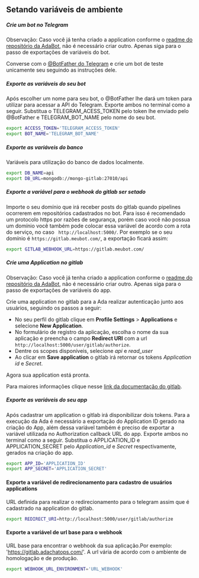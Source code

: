 ## Setando variáveis de ambiente

##### Crie um bot no Telegram

<strong></strong>Observação:</strong></em> Caso você já tenha criado a application conforme o [readme do repositório da AdaBot](https://github.com/fga-eps-mds/2019.1-ADA), não é necessário criar outro. Apenas siga para o passo de exportações de variáveis do bot.

Converse com o [@BotFather do Telegram](https://t.me/BotFather) e crie um bot de teste unicamente seu seguindo as instruções dele.


##### Exporte as variáveis do seu bot
Após escolher um nome para seu bot, o @BotFather lhe dará um token para utilizar para acessar a API do Telegram. Exporte ambos no terminal como a seguir. Substitua o TELEGRAM_ACESS_TOKEN pelo token lhe enviado pelo @BotFather e TELEGRAM_BOT_NAME pelo nome do seu bot.

```sh
export ACCESS_TOKEN='TELEGRAM_ACCESS_TOKEN'
export BOT_NAME='TELEGRAM_BOT_NAME'
```
##### Exporte as variáveis do banco
Variáveis para utilização do banco de dados localmente.

```sh
export DB_NAME=api
export DB_URL=mongodb://mongo-gitlab:27010/api
```

##### Exporte a variável para o webhook do gitlab ser setado

Importe o seu domínio que irá receber posts do gitlab quando pipelines ocorrerem em repositórios cadastrados no bot. Para isso é recomendado um protocolo https por razões de segurança, porém caso você não possua um domínio você também pode colocar essa variável de acordo com a rota do serviço, no caso ``` http://localhost:5000/```. Por exemplo se o seu domínio é ```https://gitlab.meubot.com/```, a exportação ficará assim:
 
 ```sh
export GITLAB_WEBHOOK_URL=https://gitlab.meubot.com/
```

##### Crie uma Application no gitlab

<strong></strong>Observação:</strong></em> Caso você já tenha criado a application conforme o [readme do repositório da AdaBot](https://github.com/fga-eps-mds/2019.1-ADA), não é necessário criar outro. Apenas siga para o passo de exportações de variáveis do app.

Crie uma application no gitlab para a Ada realizar autenticação junto aos usuários, seguindo os passos a seguir:
- No seu perfil do gitlab clique em **Profile Settings** > **Applications** e selecione **New Application**.
- No formulário de registro da aplicação, escolha o nome da sua aplicação e preencha o campo **Redirect URI** com a url ```http://localhost:5000/user/gitlab/authorize```.
- Dentre os scopes disponíveis, selecione _api_ e _read_user_
- Ao clicar em **Save application** o gitlab irá retornar os tokens _Application id_ e _Secret_.

Agora sua application está pronta.

Para maiores informações clique nesse [link da documentação do gitlab](https://docs.gitlab.com/ee/integration/oauth_provider.html#adding-an-application-through-the-profile).


##### Exporte as variáveis do seu app
Após cadastrar um application o gitlab irá disponibilizar dois tokens. Para a execução da Ada é necessário a exportação do Application ID gerado na criação do App, além dessa variável também é preciso de exportar a variável utilizada no Authorization callback URL do app. Exporte ambos no terminal como a seguir. Substitua o APPLICATION_ID e APPLICATION_SECRET pelo _Application_id_ e _Secret_ respectivamente, gerados na criação do app.

```sh
export APP_ID='APPLICATION_ID'
export APP_SECRET='APPLICATION_SECRET'
```

#### Exporte a variável de redirecionamento para cadastro de usuários applications
URL definida para realizar o redirecionamento para o telegram assim que é cadastrado na application do gitlab.

```sh
export REDIRECT_URI=http://localhost:5000/user/gitlab/authorize
```

#### Exporte a variável de url base para o webhook

URL base para encontrar o webhook da sua aplicação.Por exemplo: 'https://gitlab.adachatops.com/'. A url vária de acordo com o ambiente de homologação e de produção.

```sh
export WEBHOOK_URL_ENVIRONMENT='URL_WEBHOOK'
```